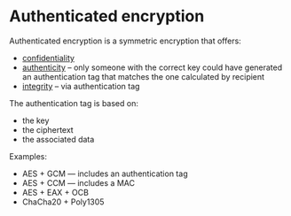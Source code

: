 # Authenticated encryption

Authenticated encryption is a symmetric encryption that offers:
* [confidentiality](../../goals/confidentiality.md)
* [authenticity](../../goals/authenticity.md) – only someone with the correct key could have generated an authentication tag that matches the one calculated by recipient
* [integrity](../../goals/integrity.md) – via authentication tag

The authentication tag is based on:
* the key
* the ciphertext
* the associated data

Examples:
* AES + GCM — includes an authentication tag
* AES + CCM — includes a MAC
* AES + EAX + OCB
* ChaCha20 + Poly1305
